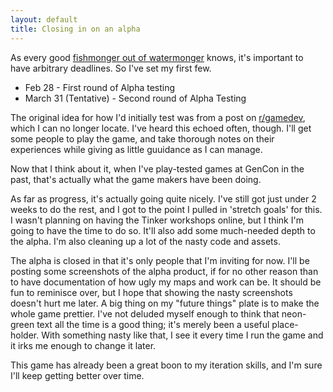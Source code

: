 ```yaml
---
layout: default
title: Closing in on an alpha
---
```


As every good [fishmonger out of watermonger](http://www.youtube.com/watch?v=MXiQSxQ4Q6w#t=379) knows, it's important to have arbitrary deadlines. So I've set my first few.

* Feb 28 - First round of Alpha testing
* March 31 (Tentative) - Second round of Alpha Testing

The original idea for how I'd initially test was from a post on [r/gamedev](http://gamedev.reddit.com), which I can no longer locate. I've heard this echoed often, though. I'll get some people to play the game, and take thorough notes on their experiences while giving as little guuidance as I can manage.

Now that I think about it, when I've play-tested games at GenCon in the past, that's actually what the game makers have been doing.

As far as progress, it's actually going quite nicely. I've still got just under 2 weeks to do the rest, and I got to the point I pulled in 'stretch goals' for this. I wasn't planning on having the Tinker workshops online, but I think I'm going to have the time to do so. It'll also add some much-needed depth to the alpha. I'm also cleaning up a lot of the nasty code and assets.

The alpha is closed in that it's only people that I'm inviting for now. I'll be posting some screenshots of the alpha product, if for no other reason than to have documentation of how ugly my maps and work can be. It should be fun to reminisce over, but I hope that showing the nasty screenshots doesn't hurt me later. A big thing on my "future things" plate is to make the whole game prettier. I've not deluded myself enough to think that neon-green text all the time is a good thing; it's merely been a useful place-holder. With something nasty like that, I see it every time I run the game and it irks me enough to change it later.

This game has already been a great boon to my iteration skills, and I'm sure I'll keep getting better over time.